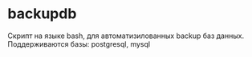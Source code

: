 # backupdb

Скрипт на языке bash, для автоматизилованных backup баз данных.
Поддерживаются базы: postgresql, mysql